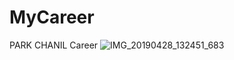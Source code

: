 # MyCareer
PARK CHANIL Career
![IMG_20190428_132451_683](https://user-images.githubusercontent.com/8411991/144570346-5d713300-f13c-484b-bfb2-743f5bb8966f.jpg)

